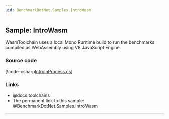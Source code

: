 ```yaml
---
uid: BenchmarkDotNet.Samples.IntroWasm
---
```


## Sample: IntroWasm

WasmToolchain uses a local Mono Runtime build to run the benchmarks compiled as WebAssembly using V8 JavaScript Engine. 

### Source code

[!code-csharp[IntroInProcess.cs](../../../samples/BenchmarkDotNet.Samples/IntroWasm.cs)]

### Links

* @docs.toolchains
* The permanent link to this sample: @BenchmarkDotNet.Samples.IntroWasm

---